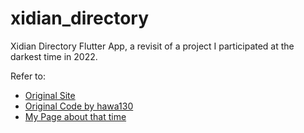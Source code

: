 # xidian_directory

Xidian Directory Flutter App, a revisit of a project I participated at the darkest time in 2022.

Refer to:  
* [Original Site](https://ncov.hawa130.com/about)
* [Original Code by hawa130](https://github.com/hawa130/Xidirectory)
* [My Page about that time](https://benderblog.github.io/SpiritFlown.html)
